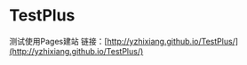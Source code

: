 # TestPlus
测试使用Pages建站
链接：[http://yzhixiang.github.io/TestPlus/](http://yzhixiang.github.io/TestPlus/)
